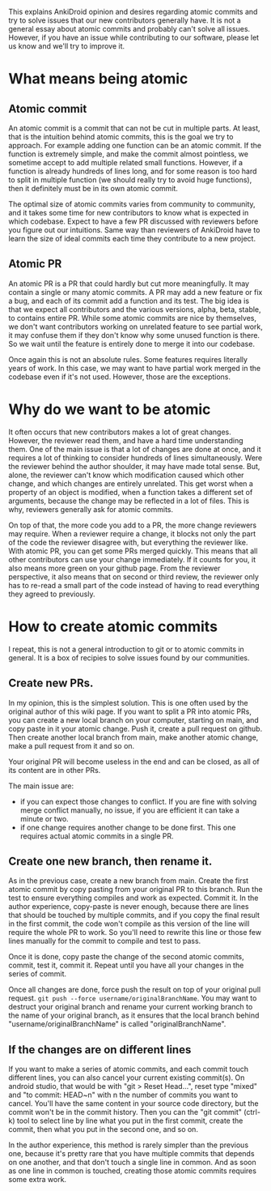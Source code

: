 This explains AnkiDroid opinion and desires regarding atomic commits and try to solve issues that our new contributors generally have. It is not a general essay about atomic commits and probably can't solve all issues. However, if you have an issue while contributing to our software, please let us know and we'll try to improve it.

# What means being atomic

## Atomic commit

An atomic commit is a commit that can not be cut in multiple parts. At least, that is the intuition behind atomic commits, this is the goal we try to approach. For example adding one function can be an atomic commit. If the function is extremely simple, and make the commit almost pointless, we sometime accept to add multiple related small functions. However, if a function is already hundreds of lines long, and for some reason is too hard to split in multiple function (we should really try to avoid huge functions), then it definitely must be in its own atomic commit. 

The optimal size of atomic commits varies from community to community, and it takes some time for new contributors to know what is expected in which codebase. Expect to have a few PR discussed with reviewers before you figure out our intuitions. Same way than reviewers of AnkiDroid have to learn the size of ideal commits each time they contribute to a new project.

## Atomic PR

An atomic PR is a PR that could hardly but cut more meaningfully. It may contain a single or many atomic commits. A PR may add a new feature or fix a bug, and each of its commit add a function and its test. The big idea is that we expect all contributors and the various versions, alpha, beta, stable, to contains entire PR. While some atomic commits are nice by themselves, we don't want contributors working on unrelated feature to see partial work, it may confuse them if they don't know why some unused function is there. So we wait until the feature is entirely done to merge it into our codebase.

Once again this is not an absolute rules. Some features requires literally years of work. In this case, we may want to have partial work merged in the codebase even if it's not used. However, those are the exceptions.

# Why do we want to be atomic

It often occurs that new contributors makes a lot of great changes. However, the reviewer read them, and have a hard time understanding them. One of the main issue is that a lot of changes are done at once, and it requires a lot of thinking to consider hundreds of lines simultaneously. Were the reviewer behind the author shoulder, it may have made total sense. But, alone, the reviewer can't know which modification caused which other change, and which changes are entirely unrelated. This get worst when a property of an object is modified, when a function takes a different set of arguments, because the change may be reflected in a lot of files. This is why, reviewers generally ask for atomic commits.

On top of that, the more code you add to a PR, the more change reviewers may require. When a reviewer require a change, it blocks not only the part of the code the reviewer disagree with, but everything the reviewer like. With atomic PR, you can get some PRs merged quickly. This means that all other contributors can use your change immediately. If it counts for you, it also means more green on your github page. From the reviewer perspective, it also means that on second or third review, the reviewer only has to re-read a small part of the code instead of having to read everything they agreed to previously. 

# How to create atomic commits

I repeat, this is not a general introduction to git or to atomic commits in general. It is a box of recipies to solve issues found by our communities.

## Create new PRs.

In my opinion, this is the simplest solution. This is one often used by the original author of this wiki page. If you want to split a PR into atomic PRs, you can create a new local branch on your computer, starting on main, and copy paste in it your atomic change. Push it, create a pull request on github. Then create another local branch from main, make another atomic change, make a pull request from it and so on.

Your original PR will become useless in the end and can be closed, as all of its content are in other PRs.

The main issue are:
* if you can expect those changes to conflict. If you are fine with solving merge conflict manually, no issue, if you are efficient it can take a minute or two.
* if one change requires another change to be done first. This one requires actual atomic commits in a single PR.

## Create one new branch, then rename it.

As in the previous case, create a new branch from main. Create the first atomic commit by copy pasting from your original PR to this branch.  Run the test to ensure everything compiles and work as expected. Commit it. In the author experience, copy-paste is never enough, because there are lines that should be touched by multiple commits, and if you copy the final result in the first commit, the code won't compile as this version of the line will require the whole PR to work. So you'll need to rewrite this line or those few lines manually for the commit to compile and test to pass. 

Once it is done, copy paste the change of the second atomic commits, commit, test it, commit it. Repeat until you have all your changes in the series of commit.

Once all changes are done, force push the result on top of your original pull request. `git push --force username/originalBranchName`.  You may want to destruct your original branch and rename your current working branch to the name of your original branch, as it ensures that the local branch behind "username/originalBranchName" is called "originalBranchName".

## If the changes are on different lines

If you want to make a series of atomic commits, and each commit touch different lines, you can also cancel your current existing commit(s). On android studio, that would be with "git > Reset Head...", reset type "mixed" and "to commit: HEAD~n" with n the number of commits you want to cancel. You'll have the same content in your source code directory, but the commit won't be in the commit history. Then you can the "git commit" (ctrl-k) tool to select line by line what you put in the first commit, create the commit, then what you put in the second one, and so on.

In the author experience, this method is rarely simpler than the previous one, because it's pretty rare that you have multiple commits that depends on one another, and that don't touch a single line in common. And as soon as one line in common is touched, creating those atomic commits requires some extra work.